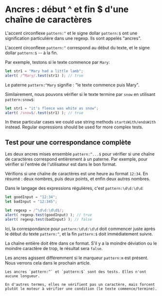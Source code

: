# Ancres : début ^ et fin $ d'une chaîne de caractères

L'accent circonflexe `pattern:^` et le signe dollar `pattern:$` ont une signification particulière dans une regexp. Ils sont appelés "ancres".

L'accent circonflexe `pattern:^` correspond au début du texte, et le signe dollar `pattern:$` -- à la fin.

Par exemple, testons si le texte commence par `Mary`:

```js run
let str1 = "Mary had a little lamb";
alert( /^Mary/.test(str1) ); // true
```

Le paterne `pattern:^Mary` signifie : "le texte commence puis Mary".

Similairement, nous pouvons vérifier si le texte termine par `snow` en utilisant `pattern:snow$`:

```js run
let str1 = "it's fleece was white as snow";
alert( /snow$/.test(str1) ); // true
```

In these particular cases we could use string methods `startsWith/endsWith` instead. Regular expressions should be used for more complex tests.

## Test pour une correspondance complète

Les deux ancres mises ensemble `pattern:^...$` pour vérifier si une chaîne de caractères correspond entièrement à un paterne. Par exemple, pour vérifier si l'entrée de l'utilisateur est dans le bon format.

Vérifions si une chaîne de caractères est une heure au format `12:34`. En résumé : deux nombres, puis deux points, et enfin deux autres nombres.

Dans le langage des expressions régulières, c'est `pattern:\d\d:\d\d`:

```js run
let goodInput = "12:34";
let badInput = "12:345";

let regexp = /^\d\d:\d\d$/;
alert( regexp.test(goodInput) ); // true
alert( regexp.test(badInput) ); // false
```

Ici, la correspondance pour `pattern:\d\d:\d\d` doit commencer juste après le début du texte `pattern:^`, et la fin `pattern:$` doit immédiatement suivre.

La chaîne entière doit être dans ce format. S'il y a la moindre déviation ou le moindre caractère de trop, le résultat sera `false`.

Les ancres agissent différemment si le marqueur `pattern:m` est présent. Nous verrons cela dans le prochain article.

```smart header="Les ancres n'ont \"aucune longueur\""
Les ancres `pattern:^` et `pattern:$` sont des tests. Elles n'ont aucune longueur.

En d'autres termes, elles ne vérifient pas un caractère, mais forcent plutôt le moteur à vérifier une condition (le texte commence/termine).
```
